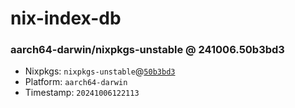 # nix-index-db
### aarch64-darwin/nixpkgs-unstable @ 241006.50b3bd3
- Nixpkgs: `nixpkgs-unstable`@[`50b3bd3`](https://github.com/NixOS/nixpkgs/commit/50b3bd3fed0442bcbf7f58355e990da84af1749d)
- Platform: `aarch64-darwin`
- Timestamp: `20241006122113`
